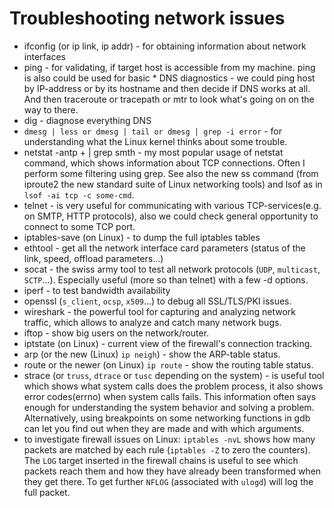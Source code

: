 # Troubleshooting network issues

* ifconfig (or ip link, ip addr) - for obtaining information about network interfaces
* ping - for validating, if target host is accessible from my machine. ping is also could be used for basic * DNS diagnostics - we could ping host by IP-address or by its hostname and then decide if DNS works at all. And then traceroute or tracepath or mtr to look what's going on on the way to there.
* dig - diagnose everything DNS
* `dmesg | less or dmesg | tail or dmesg | grep -i error` - for understanding what the Linux kernel thinks about some trouble.
* netstat -antp + | grep smth - my most popular usage of netstat command, which shows information about TCP connections. Often I perform some filtering using grep. See also the new ss command (from iproute2 the new standard suite of Linux networking tools) and lsof as in `lsof -ai tcp -c some-cmd`.
* telnet <host> <port> - is very useful for communicating with various TCP-services(e.g. on SMTP, HTTP protocols), also we could check general opportunity to connect to some TCP port.
* iptables-save (on Linux) - to dump the full iptables tables
* ethtool - get all the network interface card parameters (status of the link, speed, offload parameters...)
* socat - the swiss army tool to test all network protocols (`UDP`, `multicast`, `SCTP`...). Especially useful (more so than telnet) with a few -d options.
* iperf - to test bandwidth availability
* openssl (`s_client`, `ocsp`, `x509`...) to debug all SSL/TLS/PKI issues.
* wireshark - the powerful tool for capturing and analyzing network traffic, which allows to analyze and catch many network bugs.
* iftop - show big users on the network/router.
* iptstate (on Linux) - current view of the firewall's connection tracking.
* arp (or the new (Linux) `ip neigh`) - show the ARP-table status.
* route or the newer (on Linux) `ip route` - show the routing table status.
* strace (or `truss`, `dtrace` or `tusc` depending on the system) - is useful tool which shows what system calls does the problem process, it also shows error codes(errno) when system calls fails. This information often says enough for understanding the system behavior and solving a problem. Alternatively, using breakpoints on some networking functions in gdb can let you find out when they are made and with which arguments.
* to investigate firewall issues on Linux: `iptables -nvL` shows how many packets are matched by each rule (`iptables -Z` to zero the counters). The `LOG` target inserted in the firewall chains is useful to see which packets reach them and how they have already been transformed when they get there. To get further `NFLOG` (associated with `ulogd`) will log the full packet.